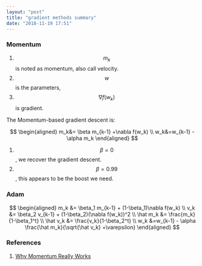```yaml
---
layout: "post"
title: "gradient methods summary"
date: "2018-11-19 17:51"
---
```


### Momentum
1. $$m_k$$ is noted as momentum, also call velocity.
2. $$w$$ is the parameters,
3. $$\nabla f(w_k)$$ is gradient.

The Momentum-based gradient descent is:

$$
\begin{aligned}
m_k&= \beta m_{k-1} +\nabla f(w_k)  \\
w_k&=w_{k-1} - \alpha m_k
\end{aligned}
$$


1. $$\beta=0$$, we recover the gradient descent.
2. $$\beta=0.99$$, this appears to be the boost we need.

### Adam

$$
\begin{aligned}
m_k &= \beta_1 m_{k-1} + (1-\beta_1)\nabla f(w_k)  \\
v_k &= \beta_2 v_{k-1} + (1-\beta_2)(\nabla f(w_k))^2  \\
\hat m_k &= \frac{m_k}{1-\beta_1^t} \\
\hat v_k &= \frac{v_k}{1-\beta_2^t} \\
w_k &=w_{k-1} - \alpha \frac{\hat m_k}{\sqrt{\hat v_k} +\varepsilon}
\end{aligned}
$$



### References
1. [Why Momentum Really Works](https://distill.pub/2017/momentum/)

